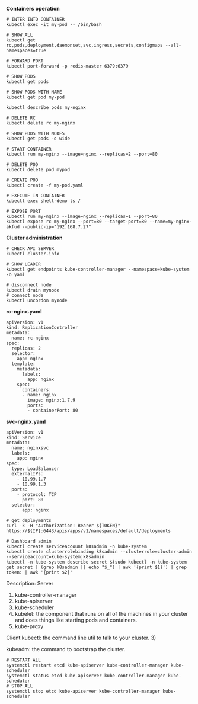 <strong>Containers operation</strong>

```
# INTER INTO CONTAINER
kubectl exec -it my-pod -- /bin/bash

# SHOW ALL
kubectl get rc,pods,deployment,daemonset,svc,ingress,secrets,configmaps --all-namespaces=true

# FORWARD PORT
kubectl port-forward -p redis-master 6379:6379

# SHOW PODS
kubectl get pods

# SHOW PODS WITH NAME
kubectl get pod my-pod

kubectl describe pods my-nginx

# DELETE RC
kubectl delete rc my-nginx

# SHOW PODS WITH NODES
kubectl get pods -o wide

# START CONTAINER
kubectl run my-nginx --image=nginx --replicas=2 --port=80

# DELETE POD
kubectl delete pod mypod

# CREATE POD
kubectl create -f my-pod.yaml

# EXECUTE IN CONTAINER
kubectl exec shell-demo ls /

# EXPOSE PORT
kubectl run my-nginx --image=nginx --replicas=1 --port=80
kubectl expose rc my-nginx --port=80 --target-port=80 --name=my-nginx-akfud --public-ip="192.168.7.27"
```

<strong>Cluster administration</strong>

```
# CHECK API SERVER
kubectl cluster-info

# SHOW LEADER
kubectl get endpoints kube-controller-manager --namespace=kube-system  -o yaml

# disconnect node
kubectl drain mynode
# connect node
kubectl uncordon mynode 
```

<strong>rc-nginx.yaml</strong>
```
apiVersion: v1
kind: ReplicationController
metadata:
  name: rc-nginx
spec:
  replicas: 2
  selector:
    app: nginx
  template:
    metadata:
      labels:
        app: nginx
    spec:
      containers:
      - name: nginx
        image: nginx:1.7.9
        ports:
        - containerPort: 80
```

<strong>svc-nginx.yaml</strong>
```
apiVersion: v1
kind: Service
metadata:
  name: nginxsvc
  labels:
    app: nginx
spec:
  type: LoadBalancer
  externalIPs:
    - 10.99.1.7
    - 10.99.1.3
  ports:
    - protocol: TCP
      port: 80
  selector:
      app: nginx
```

```
# get deployments
curl -k -H "Authorization: Bearer ${TOKEN}" https://${IP}:6443/apis/apps/v1/namespaces/default/deployments

# Dashboard admin
kubectl create serviceaccount k8sadmin -n kube-system
kubectl create clusterrolebinding k8sadmin --clusterrole=cluster-admin --serviceaccount=kube-system:k8sadmin
kubectl -n kube-system describe secret $(sudo kubectl -n kube-system get secret | (grep k8sadmin || echo "$_") | awk '{print $1}') | grep token: | awk '{print $2}'
```

Description:
Server
1) kube-controller-manager
2) kube-apiserver
3) kube-scheduler
4) kubelet: the component that runs on all of the machines in your cluster and does things like starting pods and containers.
5) kube-proxy

Client
kubectl: the command line util to talk to your cluster.
3) 



kubeadm: the command to bootstrap the cluster.

```
# RESTART ALL
systemctl restart etcd kube-apiserver kube-controller-manager kube-scheduler
systemctl status etcd kube-apiserver kube-controller-manager kube-scheduler
# STOP ALL
systemctl stop etcd kube-apiserver kube-controller-manager kube-scheduler
```

